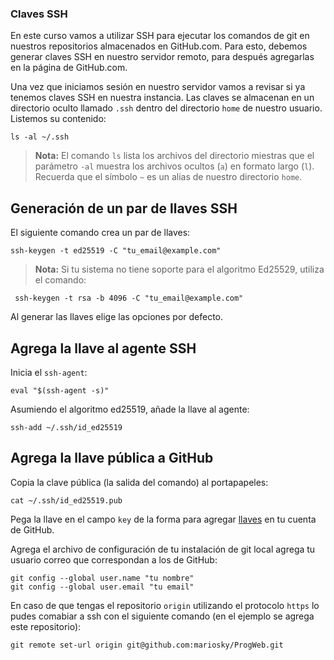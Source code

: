 ### Claves SSH 

En este curso vamos a utilizar SSH para ejecutar los comandos de git en 
nuestros repositorios almacenados en GitHub.com. Para esto, debemos 
generar claves SSH en nuestro servidor remoto, para después agregarlas 
en la página de GitHub.com.

Una vez que iniciamos sesión en nuestro servidor
vamos a revisar si ya tenemos claves SSH en nuestra instancia. 
Las claves se almacenan en un directorio oculto llamado `.ssh` dentro 
del directorio `home` de nuestro usuario. Listemos su contenido: 

```
ls -al ~/.ssh 
```

> **Nota:**
El comando `ls` lista los archivos del directorio miestras que el 
parámetro `-al` muestra los archivos ocultos (`a`) en formato largo (`l`). Recuerda 
que el símbolo `~` es un alias de nuestro directorio `home`. 

## Generación de un par de llaves SSH

El siguiente comando crea un par de llaves: 

```
ssh-keygen -t ed25519 -C "tu_email@example.com"
```

> **Nota:**
Si tu sistema no tiene soporte para el algoritmo Ed25529, utiliza el comando:
```
 ssh-keygen -t rsa -b 4096 -C "tu_email@example.com"
```

Al generar las llaves elige las opciones por defecto.

## Agrega la llave al agente SSH

Inicia el `ssh-agent`:
```
eval "$(ssh-agent -s)"
```

Asumiendo el algoritmo ed25519, añade la llave al agente:

```
ssh-add ~/.ssh/id_ed25519
```

## Agrega la llave pública a GitHub

Copia la clave pública (la salida del comando) al portapapeles: 

```
cat ~/.ssh/id_ed25519.pub
```

Pega la llave en el campo `key` de la forma para agregar [llaves](https://github.com/settings/ssh/new) en
tu cuenta de GitHub.

Agrega el archivo de configuración de tu instalación de git local
agrega tu usuario correo que correspondan a los de GitHub:

```
git config --global user.name "tu nombre"
git config --global user.email "tu email"
```

En caso de que tengas el repositorio `origin` utilizando el protocolo `https` 
lo pudes comabiar a ssh con el siguiente comando (en el ejemplo se agrega este repositorio):

```
git remote set-url origin git@github.com:mariosky/ProgWeb.git
```
